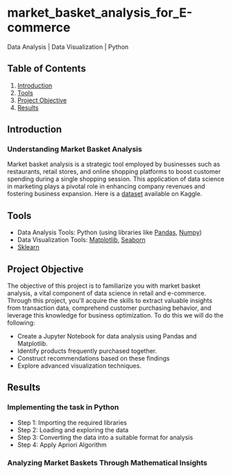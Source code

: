 # market_basket_analysis_for_E-commerce
Data Analysis | Data Visualization | Python

## Table of Contents 

1. [Introduction](#introduction)
2. [Tools](#tools)
3. [Project Objective](#objective)
4. [Results](#results)


## Introduction <a name="introduction"></a>
### Understanding Market Basket Analysis
Market basket analysis is a strategic tool employed by businesses such as restaurants, retail stores, and online shopping platforms to boost customer spending during a single shopping session. This application of data science in marketing plays a pivotal role in enhancing company revenues and fostering business expansion. Here is a [dataset](https://www.kaggle.com/datasets/umairaslam/grocery/download) available on Kaggle. 

## Tools <a name="tools"></a>
* Data Analysis Tools: Python (using libraries like [Pandas](https://pandas.pydata.org/), [Numpy](https://numpy.org/))
* Data Visualization Tools: [Matplotlib](https://matplotlib.org/stable/index.html), [Seaborn](https://seaborn.pydata.org/)
* [Sklearn](https://sklearn.org/)

## Project Objective<a name="objective"></a>
The objective of this project is to familiarize you with market basket analysis, a vital component of data science in retail and e-commerce. Through this project, you'll acquire the skills to extract valuable insights from transaction data, comprehend customer purchasing behavior, and leverage this knowledge for business optimization.
To do this we will do the following: 
- Create a Jupyter Notebook for data analysis using Pandas and Matplotlib.
- Identify products frequently purchased together.
- Construct recommendations based on these findings
- Explore advanced visualization techniques.

## Results <a name="results"></a>
### Implementing the task in Python
- Step 1: Importing the required libraries
- Step 2: Loading and exploring the data
- Step 3: Converting the data into a suitable format for analysis
- Step 4: Apply Apriori Algorithm

 ### Analyzing Market Baskets Through Mathematical Insights
